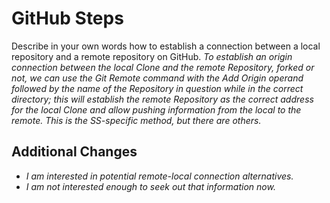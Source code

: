 # GitHub Steps

Describe in your own words how to establish a connection between a local repository and a remote repository on GitHub.
*To establish an origin connection between the local Clone and the remote Repository, forked or not, we can use the Git Remote command with the Add Origin operand followed by the name of the Repository in question while in the correct directory; this will establish the remote Repository as the correct address for the local Clone and allow pushing information from the local to the remote. This is the SS-specific method, but there are others.*

## Additional Changes
- *I am interested in potential remote-local connection alternatives.*
- *I am not interested enough to seek out that information now.*